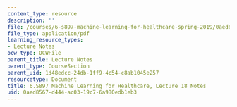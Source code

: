 ```yaml
---
content_type: resource
description: ''
file: /courses/6-s897-machine-learning-for-healthcare-spring-2019/0aed8567d444ac0319c76a980edb1eb3_MIT6_S897S19_lec18note.pdf
file_type: application/pdf
learning_resource_types:
- Lecture Notes
ocw_type: OCWFile
parent_title: Lecture Notes
parent_type: CourseSection
parent_uid: 1d48edcc-24db-1ff9-4c54-c8ab1045e257
resourcetype: Document
title: 6.S897 Machine Learning for Healthcare, Lecture 18 Notes
uid: 0aed8567-d444-ac03-19c7-6a980edb1eb3
---
```

